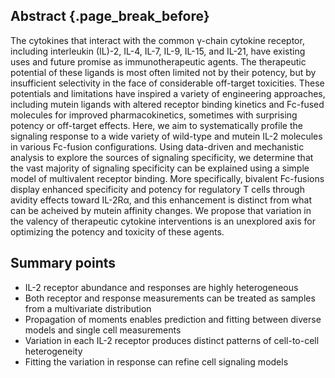 ## Abstract {.page_break_before}

The cytokines that interact with the common γ-chain cytokine receptor, including interleukin (IL)-2, IL-4, IL-7, IL-9, IL-15, and IL-21, have existing uses and future promise as immunotherapeutic agents. The therapeutic potential of these ligands is most often limited not by their potency, but by insufficient selectivity in the face of considerable off-target toxicities. These potentials and limitations have inspired a variety of engineering approaches, including mutein ligands with altered receptor binding kinetics and Fc-fused molecules for improved pharmacokinetics, sometimes with surprising potency or off-target effects. Here, we aim to systematically profile the signaling response to a wide variety of wild-type and mutein IL-2 molecules in various Fc-fusion configurations. Using data-driven and mechanistic analysis to explore the sources of signaling specificity, we determine that the vast majority of signaling specificity can be explained using a simple model of multivalent receptor binding. More specifically, bivalent Fc-fusions display enhanced specificity and potency for regulatory T cells through avidity effects toward IL-2Rα, and this enhancement is distinct from what can be acheived by mutein affinity changes. We propose that variation in the valency of therapeutic cytokine interventions is an unexplored axis for optimizing the potency and toxicity of these agents.

## Summary points

- IL-2 receptor abundance and responses are highly heterogeneous
- Both receptor and response measurements can be treated as samples from a multivariate distribution
- Propagation of moments enables prediction and fitting between diverse models and single cell measurements
- Variation in each IL-2 receptor produces distinct patterns of cell-to-cell heterogeneity
- Fitting the variation in response can refine cell signaling models
